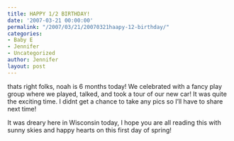 ```yaml
---
title: HAPPY 1/2 BIRTHDAY!
date: '2007-03-21 00:00:00'
permalink: "/2007/03/21/20070321haapy-12-birthday/"
categories:
- Baby E
- Jennifer
- Uncategorized
author: Jennifer
layout: post
---
```


thats right folks, noah is 6 months today! We celebrated with a fancy play group where we played, talked, and took a tour of our new car! It was quite the exciting time. I didnt get a chance to take any pics so I&#8217;ll have to share next time!

It was dreary here in Wisconsin today, I hope you are all reading this with sunny skies and happy hearts on this first day of spring!
